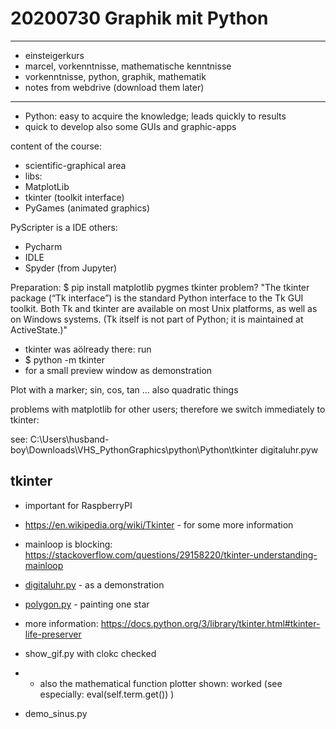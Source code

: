 # 20200730 Graphik mit Python
----------------
- einsteigerkurs
- marcel, vorkenntnisse, mathematische kenntnisse
- vorkenntnisse, python, graphik, mathematik
- notes from webdrive (download them later)
----------------
- Python: easy to acquire the knowledge; leads quickly to results
- quick to develop also some GUIs and graphic-apps

content of the course:
- scientific-graphical area
- libs:
 - MatplotLib
 - tkinter (toolkit interface)
 - PyGames (animated graphics)

PyScripter is a IDE
others:
- Pycharm
- IDLE
- Spyder (from Jupyter)


Preparation:
$ pip install matplotlib pygmes
 tkinter problem?
 "The tkinter package (“Tk interface”) is the standard Python interface to the Tk GUI toolkit. Both Tk and tkinter are available on most Unix platforms, as well as on Windows systems. (Tk itself is not part of Python; it is maintained at ActiveState.)"
- tkinter was aölready there: run
- $ python -m tkinter
- for a small preview window as demonstration

Plot with a marker; sin, cos, tan ... also quadratic things


problems with matplotlib for other users; therefore we switch immediately to tkinter:

see: C:\Users\husband-boy\Downloads\VHS_PythonGraphics\python\Python\tkinter
digitaluhr.pyw

tkinter
-------

- important for RaspberryPI
- https://en.wikipedia.org/wiki/Tkinter - for some more information
- mainloop is blocking: https://stackoverflow.com/questions/29158220/tkinter-understanding-mainloop
- [digitaluhr.py](C:/Users/husband-boy/Downloads/VHS_PythonGraphics/programs/tkinter/digitaluhr.py) - as a demonstration
- [polygon.py](C:/Users/husband-boy/Downloads/VHS_PythonGraphics/programs/tkinter/polygon.py) - painting one star
- more information: https://docs.python.org/3/library/tkinter.html#tkinter-life-preserver

- show_gif.py with clokc checked
- - also the mathematical function plotter shown: worked (see especially: eval(self.term.get()) )


- demo_sinus.py

